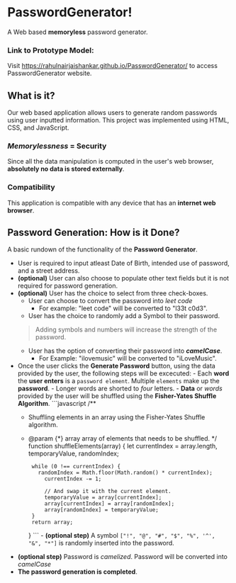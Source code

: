 # PasswordGenerator!

A Web based **memoryless** password generator.

### Link to Prototype Model:
Visit https://rahulnairjaishankar.github.io/PasswordGenerator/ to access PasswordGenerator website.

## What is it?

Our web based application allows users to generate random passwords using user inputted information. This project was implemented using HTML, CSS, and JavaScript.

### *Memorylessness* = Security

Since all the data manipulation is computed in the user's web browser, **absolutely no data is stored externally**.

### Compatibility

This application is compatible with any device that has an **internet web browser**.

## Password Generation: How is it Done?

A basic rundown of the functionality of the **Password Generator**.

 - User is required to input atleast Date of Birth, intended use of password, and a street address.
  - **(optional)** User can also choose to populate other text fields but it is not required for password generation.
  - **(optional)** User has the choice to select from three check-boxes.
    - User can choose to convert the password into *leet code* 
      - For example: "leet code" will be converted to "l33t c0d3".
    - User has the choice to randomly add a Symbol to their password.
    > Adding symbols and numbers will increase the strength of the password.
    - User has the option of converting their password into ***camelCase***.
      - For Example: "ilovemusic" will be converted to  "iLoveMusic".
   - Once the user clicks the **Generate Password** button, using the data provided by the user, the following steps will be excecuted:
    - Each **word** the **user enters** is a `password element`. Multiple `elements` make up the **password**.
    - Longer words are shorted to *four* letters.
    - **Data** or *words* provided by the user will be shuffled using the **Fisher-Yates Shuffle Algorithm**.
    ```javascript
    /**
     * Shuffling elements in an array using the Fisher-Yates Shuffle algorithm.
     * @param {*} array array of elements that needs to be shuffled.
     */
      function shuffleElements(array) {
          let currentIndex = array.length, temporaryValue, randomIndex;

            while (0 !== currentIndex) {
              randomIndex = Math.floor(Math.random() * currentIndex);
                currentIndex -= 1;

                // And swap it with the current element.
                temporaryValue = array[currentIndex];
                array[currentIndex] = array[randomIndex];
                array[randomIndex] = temporaryValue;
            }
            return array;
          }
    ```
    - **(optional step)** A symbol `["!", "@", "#", "$", "%", '^', "&", "*"]` is randomly inserted into the password.
   - **(optional step)** Password is *camelized*. Password will be converted into *camelCase*
   - **The password generation is completed**.
